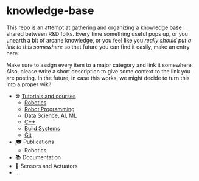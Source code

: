 # knowledge-base

This repo is an attempt at gathering and organizing a knowledge base shared between R&D folks. Every time something useful pops up, or you unearth a bit of arcane knowledge, or you feel like you _really should put a link to this somewhere_ so that future you can find it easily, make an entry here.

Make sure to assign every item to a major category and link it somewhere. Also, please write a short description to give some context to the link you are posting. In the future, in case this works, we might decide to turn this into a proper wiki!

- :hammer_and_pick: [Tutorials and courses](tutorials_courses.md)
  - [Robotics](tutorials_courses.md#robotics)
  - [Robot Programming](<tutorials_courses.md#robot-programming>)
  - [Data Science, AI, ML](<tutorials_courses.md#data-science-ai-ml>)
  - [C++](tutorials_courses.md#cpp)
  - [Build Systems](tutorials_courses.md#build-systems)
  - [Git](tutorials_courses.md#git)
- :mortar_board: Publications
  - Robotics
- :books: Documentation
- :robot: Sensors and Actuators
- ...
